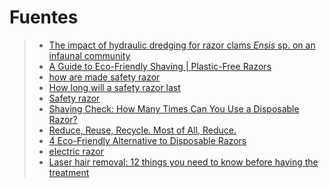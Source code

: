 [by]: <> "Eduardo avila"
[date]: <> "26 de marzo 2020"
[title]: <> "Disposable razors"

# Fuentes

> - [The impact of hydraulic dredging for razor clams *Ensis* sp. on an infaunal community](https://www.sciencedirect.com/science/article/abs/pii/007775799090040N)
> - [A Guide to Eco-Friendly Shaving | Plastic-Free Razors](https://getrockwell.com/blogs/journal/a-guide-to-eco-friendly-shaving-plastic-free-razors)
> - [how are made safety razor](http://www.madehow.com/Volume-5/Safety-Razor.html)
> - [How long will a safety razor last](https://www.badgerandblade.com/forum/threads/how-long-will-a-safety-razor-last.531722/)
> - [Safety razor](https://en.wikipedia.org/wiki/Safety_razor)
> - [Shaving Check: How Many Times Can You Use a Disposable Razor?](http://shavingsmooth.com/shaving-check-many-times-can-use-disposable-razor/)
> - [Reduce, Reuse, Recycle. Most of All, Reduce. ](https://www.nrdc.org/stories/reduce-reuse-recycle-most-all-reduce)
> - [4 Eco-Friendly Alternative to Disposable Razors](https://www.sierracamelia.com/blog/2018/10/1/4-eco-friendly-alternative-to-disposable-razors)
> - [electric razor](https://www.amazon.com/-/es/Pena-Afeitadora-recargable-impermeable-afeitadora/dp/B081RNV97J/ref=sr_1_2?__mk_es_US=%C3%85M%C3%85%C5%BD%C3%95%C3%91&crid=3HEZ2XY4CH65C&keywords=electric+razor&qid=1585349529&sprefix=electric+raz%2Caps%2C190&sr=8-2)
> - [Laser hair removal: 12 things you need to know before having the treatment](https://www.cosmopolitan.com/uk/beauty-hair/a14414109/laser-hair-removal-facts/)